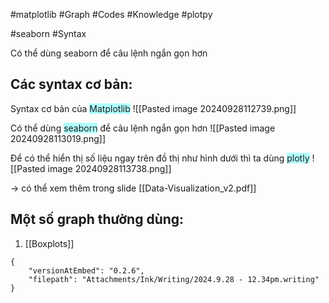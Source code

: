 #matplotlib #Graph #Codes #Knowledge #plotpy

#seaborn #Syntax 

Có thể dùng seaborn để câu lệnh ngắn gọn hơn
## Các syntax cơ bản:

Syntax cơ bản của <span style="background:#b1ffff">Matplotlib</span>
![[Pasted image 20240928112739.png]]

Có thể dùng <span style="background:#b1ffff">seaborn</span> để câu lệnh ngắn gọn hơn
![[Pasted image 20240928113019.png]]

Để có thể hiển thị số liệu ngay trên đồ thị như hình dưới thì ta dùng <span style="background:#b1ffff">plotly</span>
![[Pasted image 20240928113738.png]]

-> có thể xem thêm trong slide [[Data-Visualization_v2.pdf]]
## Một số graph thường dùng:
1. [[Boxplots]]

```handwritten-ink
{
	"versionAtEmbed": "0.2.6",
	"filepath": "Attachments/Ink/Writing/2024.9.28 - 12.34pm.writing"
}
```


